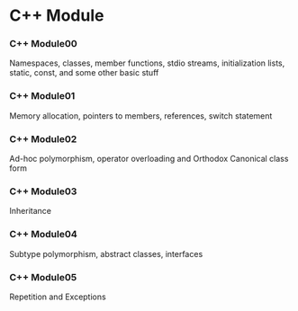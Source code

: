 # C++ Module

### C++ Module00
Namespaces, classes, member functions, stdio streams, initialization lists, static, const, and some other basic stuff
### C++ Module01
Memory allocation, pointers to members, references, switch statement
### C++ Module02
Ad-hoc polymorphism, operator overloading and Orthodox Canonical class form
### C++ Module03
Inheritance
### C++ Module04
Subtype polymorphism, abstract classes, interfaces
### C++ Module05
Repetition and Exceptions
